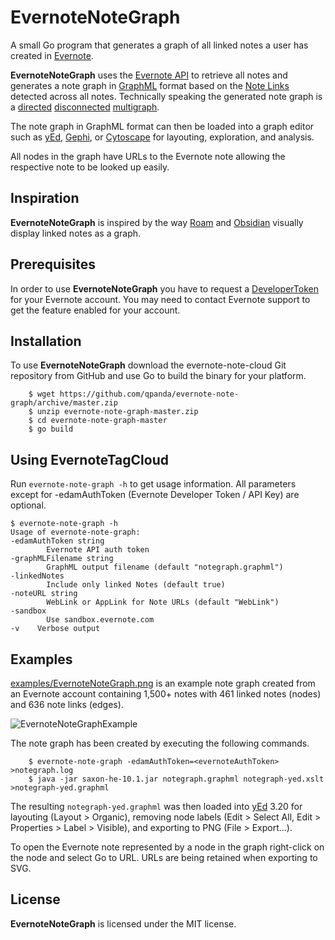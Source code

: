 EvernoteNoteGraph
================
A small Go program that generates a graph of all linked notes a user has created in [Evernote](https://evernote.com/).

**EvernoteNoteGraph** uses the [Evernote API](http://dev.evernote.com/doc/) to retrieve all notes and generates a note graph in [GraphML](https://en.wikipedia.org/wiki/GraphML) format based on the [Note Links](https://dev.evernote.com/doc/articles/note_links.php) detected across all notes. Technically speaking the generated note graph is a [directed](https://en.wikipedia.org/wiki/Directed_graph) [disconnected](https://en.wikipedia.org/wiki/Connectivity_%28graph_theory%29) [multigraph](https://en.wikipedia.org/wiki/Multigraph).

The note graph in GraphML format can then be loaded into a graph editor such as [yEd](https://www.yworks.com/products/yed), [Gephi](https://gephi.org/), or [Cytoscape](http://www.cytoscape.org/) for layouting, exploration, and analysis.

All nodes in the graph have URLs to the Evernote note allowing the respective note to be looked up easily.

## Inspiration
**EvernoteNoteGraph** is inspired by the way [Roam](https://roamresearch.com/) and [Obsidian](https://obsidian.md/) visually display linked notes as a graph.

## Prerequisites
In order to use **EvernoteNoteGraph** you have to request a [DeveloperToken](https://www.evernote.com/api/DeveloperToken.action) for your Evernote account. You may need to contact Evernote support to get the feature enabled for your account.

## Installation
To use **EvernoteNoteGraph** download the evernote-note-cloud Git repository from GitHub and use Go to build the binary for your platform.

        $ wget https://github.com/qpanda/evernote-note-graph/archive/master.zip
        $ unzip evernote-note-graph-master.zip
        $ cd evernote-note-graph-master
        $ go build

## Using EvernoteTagCloud
Run ```evernote-note-graph -h``` to get usage information. All parameters except for -edamAuthToken (Evernote Developer Token / API Key) are optional.

    $ evernote-note-graph -h
    Usage of evernote-note-graph:
    -edamAuthToken string        
            Evernote API auth token
    -graphMLFilename string
            GraphML output filename (default "notegraph.graphml")
    -linkedNotes
            Include only linked Notes (default true)
    -noteURL string
            WebLink or AppLink for Note URLs (default "WebLink")
    -sandbox
            Use sandbox.evernote.com
    -v    Verbose output

## Examples
[examples/EvernoteNoteGraph.png](examples/EvernoteNoteGraph.png) is an example note graph created from an Evernote account containing 1,500+ notes with 461 linked notes (nodes) and 636 note links (edges).

![EvernoteNoteGraphExample](examples/EvernoteNoteGraph.png)

The note graph has been created by executing the following commands.

        $ evernote-note-graph -edamAuthToken=<evernoteAuthToken> >notegraph.log
        $ java -jar saxon-he-10.1.jar notegraph.graphml notegraph-yed.xslt >notegraph-yed.graphml

The resulting ```notegraph-yed.graphml``` was then loaded into [yEd](https://www.yworks.com/products/yed) 3.20 for layouting (Layout > Organic), removing node labels (Edit > Select All, Edit > Properties > Label > Visible), and exporting to PNG (File > Export...).

To open the Evernote note represented by a node in the graph right-click on the node and select Go to URL. URLs are being retained when exporting to SVG.

## License
**EvernoteNoteGraph** is licensed under the MIT license.